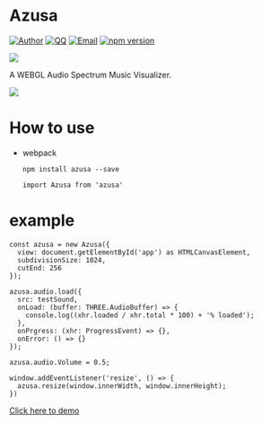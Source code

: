 
# Azusa

[![Author](https://img.shields.io/badge/author-EYHN-blue.svg?style=flat-square)](https://delusion.coding.me)
[![QQ](https://img.shields.io/badge/QQ-1106996185-blue.svg?style=flat-square)](http://wpa.qq.com/msgrd?v=3&uin=&site=qq&menu=yes)
[![Email](https://img.shields.io/badge/Emali%20me-cneyhn@gmail.com-green.svg?style=flat-square)]()
[![npm version](https://badge.fury.io/js/azusa.svg)](https://badge.fury.io/js/azusa)

![](./azusa.jpg)

A WEBGL Audio Spectrum Music Visualizer.

![](./example.gif)

# How to use

- webpack
  ```
  npm install azusa --save
  ```
  ```
  import Azusa from 'azusa'
  ```

# example

```
const azusa = new Azusa({
  view: document.getElementById('app') as HTMLCanvasElement,
  subdivisionSize: 1024,
  cutEnd: 256
});

azusa.audio.load({
  src: testSound,
  onLoad: (buffer: THREE.AudioBuffer) => {
    console.log((xhr.loaded / xhr.total * 100) + '% loaded');
  },
  onPrgress: (xhr: ProgressEvent) => {},
  onError: () => {}
});

azusa.audio.Volume = 0.5;

window.addEventListener('resize', () => {
  azusa.resize(window.innerWidth, window.innerHeight);
})
```

[Click here to demo](https://eyhn.github.io/Azusa/example)
